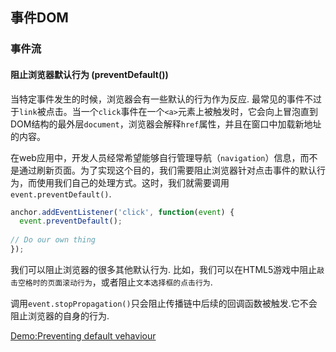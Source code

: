 ## 事件DOM

### 事件流

#### 阻止浏览器默认行为 (preventDefault())

当特定事件发生的时候，浏览器会有一些默认的行为作为反应.
最常见的事件不过于`link`被点击。当一个`click`事件在一个`<a>`元素上被触发时，它会向上冒泡直到DOM结构的最外层`document`，浏览器会解释`href`属性，并且在窗口中加载新地址的内容。

在web应用中，开发人员经常希望能够自行管理导航（`navigation`）信息，而不是通过刷新页面。为了实现这个目的，我们需要阻止浏览器针对点击事件的默认行为，而使用我们自己的处理方式。这时，我们就需要调用`event.preventDefault()`.

```javascript
anchor.addEventListener('click', function(event) {
  event.preventDefault();
  
// Do our own thing
});
```

我们可以阻止浏览器的很多其他默认行为.
比如，我们可以在HTML5游戏中阻止`敲击空格时的页面滚动行为`，或者阻止`文本选择框的点击行为`.

调用`event.stopPropagation()`只会阻止传播链中后续的回调函数被触发.它不会阻止浏览器的自身的行为.

[Demo:Preventing default vehaviour](http://jsbin.com/ibotap/1/edit)